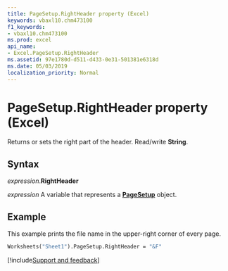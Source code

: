 ```yaml
---
title: PageSetup.RightHeader property (Excel)
keywords: vbaxl10.chm473100
f1_keywords:
- vbaxl10.chm473100
ms.prod: excel
api_name:
- Excel.PageSetup.RightHeader
ms.assetid: 97e1780d-d511-d433-0e31-501381e6318d
ms.date: 05/03/2019
localization_priority: Normal
---
```



# PageSetup.RightHeader property (Excel)

Returns or sets the right part of the header. Read/write **String**.


## Syntax

_expression_.**RightHeader**

_expression_ A variable that represents a **[PageSetup](Excel.PageSetup.md)** object.


## Example

This example prints the file name in the upper-right corner of every page.

```vb
Worksheets("Sheet1").PageSetup.RightHeader = "&F"
```




[!include[Support and feedback](~/includes/feedback-boilerplate.md)]